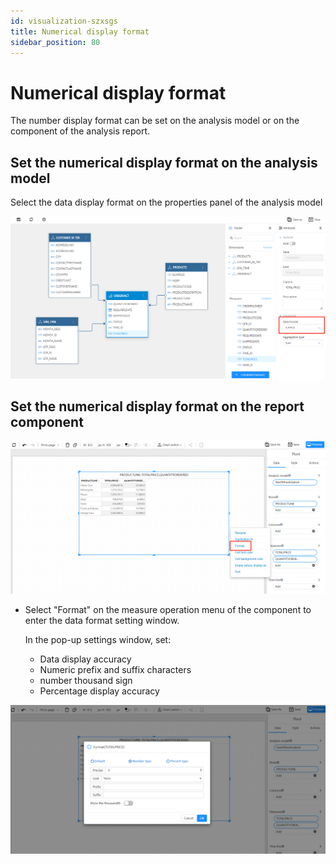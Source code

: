 ```yaml
---
id: visualization-szxsgs
title: Numerical display format
sidebar_position: 80
---
```

# Numerical display format

The number display format can be set on the analysis model or on the component of the analysis report.

## Set the numerical display format on the analysis model

Select the data display format on the properties panel of the analysis model

![image-20230112214734527](../../../static/img/en/datafor/visualizer/image-20230112214734527.png)

## Set the numerical display format on the report component

![image-20230112214942586](../../../static/img/en/datafor/visualizer/image-20230112214942586.png)

- Select "Format" on the measure operation menu of the component to enter the data format setting window.

  In the pop-up settings window, set:

  - Data display accuracy
  - Numeric prefix and suffix characters
  - number thousand sign
  - Percentage display accuracy
  

![image-20230112215057655](../../../static/img/en/datafor/visualizer/image-20230112215057655.png)

